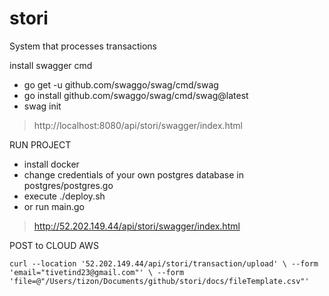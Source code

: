 # stori
System that processes transactions

install swagger cmd

- go get -u github.com/swaggo/swag/cmd/swag
- go install github.com/swaggo/swag/cmd/swag@latest
- swag init

>http://localhost:8080/api/stori/swagger/index.html

RUN PROJECT

- install docker
- change credentials of your own postgres database in postgres/postgres.go
- execute ./deploy.sh
- or run main.go

>http://52.202.149.44/api/stori/swagger/index.html

POST to CLOUD AWS

``
curl --location '52.202.149.44/api/stori/transaction/upload' \
--form 'email="tivetind23@gmail.com"' \
--form 'file=@"/Users/tizon/Documents/github/stori/docs/fileTemplate.csv"'
``
